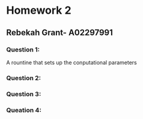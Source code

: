 # Homework 2
## Rebekah Grant- A02297991

### Question 1:

A rountine that sets up the conputational parameters

### Question 2: 

### Question 3:

### Queation 4: 



